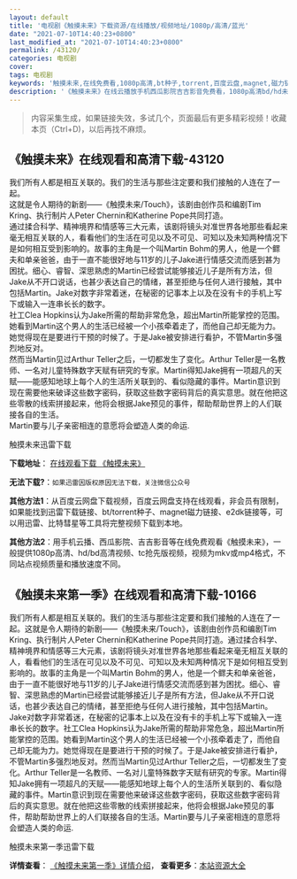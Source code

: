 ```yaml
---
layout: default
title: '电视剧《触摸未来》下载资源/在线播放/视频地址/1080p/高清/蓝光'
date: "2021-07-10T14:40:23+0800"
last_modified_at: "2021-07-10T14:40:23+0800"
permalink: /43120/
categories: 电视剧
cover:
tags: 电视剧
keywords: '触摸未来,在线免费看,1080p高清,bt种子,torrent,百度云盘,magnet,磁力链,迅雷下载资源'
description: '《触摸未来》在线云播放手机西瓜影院吉吉影音免费看，1080p高清bd/hd未删减完整版和tc抢先枪版，mkv/mp4格式，附带bt/torrent种子、magnet/磁力链、百度云盘、网盘资源迅雷下载链接'
---
```


>内容采集生成，如果链接失效，多试几个，页面最后有更多精彩视频！收藏本页（Ctrl+D)，以后再找不麻烦。


## 《触摸未来》在线观看和高清下载-43120

我们所有人都是相互关联的。我们的生活与那些注定要和我们接触的人连在了一起。<br />这就是令人期待的新剧——《触摸未来/Touch》，该剧由创作员和编剧Tim Kring、执行制片人Peter Chernin和Katherine Pope共同打造。<br />通过揉合科学、精神境界和情感等三大元素，该剧将镜头对准世界各地那些看起来毫无相互关联的人，看看他们的生活在可见以及不可见、可知以及未知两种情况下是如何相互受到影响的。故事的主角是一个叫Martin Bohm的男人，他是一个鳏夫和单亲爸爸，由于一直不能很好地与11岁的儿子Jake进行情感交流而感到甚为困扰。细心、睿智、深思熟虑的Martin已经尝试能够接近儿子是所有方法，但Jake从不开口说话，也甚少表达自己的情绪，甚至拒绝与任何人进行接触，其中包括Martin。Jake对数字非常着迷，在秘密的记事本上以及在没有卡的手机上写下或输入一连串长长的数字。<br />社工Clea Hopkins认为Jake所需的帮助非常危急，超出Martin所能掌控的范围。她看到Martin这个男人的生活已经被一个小孩牵着走了，而他自己却无能为力。她觉得现在是要进行干预的时候了。于是Jake被安排进行看护，不管Martin多强烈地反对。<br />然而当Martin见过Arthur Teller之后，一切都发生了变化。Arthur Teller是一名教师、一名对儿童特殊数字天赋有研究的专家。Martin得知Jake拥有一项超凡的天赋——能感知地球上每个人的生活所关联到的、看似隐藏的事件。Martin意识到现在需要他来破译这些数字密码，获取这些数字密码背后的真实意思。就在他把这些零散的线索拼接起来，他将会根据Jake预见的事件，帮助帮助世界上的人们联接各自的生活。<br />Martin要与儿子亲密相连的意愿将会塑造人类的命运.


触摸未来迅雷下载

**下载地址**： [在线观看下载 《触摸未来》](https://www.993dy.com//vod-detail-id-8880.html) 


**无法下载?**：`如果迅雷因版权原因无法下载，关注微信公众号 `

**其他方法1**：从百度云网盘下载视频，百度云网盘支持在线观看，非会员有限制，如果能找到迅雷下载链接、bt/torrent种子、magnet磁力链接、e2dk链接等，可以用迅雷、比特彗星等工具将完整视频下载到本地。

**其他方法2**：用手机云播、西瓜影院、吉吉影音等在线免费观看《触摸未来》，一般提供1080p高清、hd/bd高清视频、tc抢先版视频，视频为mkv或mp4格式，不同站点视频质量和播放速度不同。


## 《触摸未来第一季》在线观看和高清下载-10166

我们所有人都是相互关联的。我们的生活与那些注定要和我们接触的人连在了一起。这就是令人期待的新剧——《触摸未来/Touch》，该剧由创作员和编剧Tim Kring、执行制片人Peter Chernin和Katherine Pope共同打造。通过揉合科学、精神境界和情感等三大元素，该剧将镜头对准世界各地那些看起来毫无相互关联的人，看看他们的生活在可见以及不可见、可知以及未知两种情况下是如何相互受到影响的。故事的主角是一个叫Martin Bohm的男人，他是一个鳏夫和单亲爸爸，由于一直不能很好地与11岁的儿子Jake进行情感交流而感到甚为困扰。细心、睿智、深思熟虑的Martin已经尝试能够接近儿子是所有方法，但Jake从不开口说话，也甚少表达自己的情绪，甚至拒绝与任何人进行接触，其中包括Martin。Jake对数字非常着迷，在秘密的记事本上以及在没有卡的手机上写下或输入一连串长长的数字。社工Clea Hopkins认为Jake所需的帮助非常危急，超出Martin所能掌控的范围。她看到Martin这个男人的生活已经被一个小孩牵着走了，而他自己却无能为力。她觉得现在是要进行干预的时候了。于是Jake被安排进行看护，不管Martin多强烈地反对。然而当Martin见过Arthur Teller之后，一切都发生了变化。Arthur Teller是一名教师、一名对儿童特殊数字天赋有研究的专家。Martin得知Jake拥有一项超凡的天赋——能感知地球上每个人的生活所关联到的、看似隐藏的事件。Martin意识到现在需要他来破译这些数字密码，获取这些数字密码背后的真实意思。就在他把这些零散的线索拼接起来，他将会根据Jake预见的事件，帮助帮助世界上的人们联接各自的生活。Martin要与儿子亲密相连的意愿将会塑造人类的命运.


触摸未来第一季迅雷下载

**详情查看**： [《触摸未来第一季》详情介绍](/movie/10166/)， **查看更多**：[本站资源大全](/movie/t/all/)


